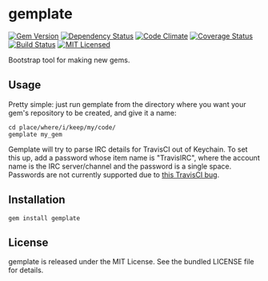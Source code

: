 gemplate
=========

[![Gem Version](https://img.shields.io/gem/v/gemplate.svg)](https://rubygems.org/gems/gemplate)
[![Dependency Status](https://img.shields.io/gemnasium/akerl/gemplate.svg)](https://gemnasium.com/akerl/gemplate)
[![Code Climate](https://img.shields.io/codeclimate/github/akerl/gemplate.svg)](https://codeclimate.com/github/akerl/gemplate)
[![Coverage Status](https://img.shields.io/coveralls/akerl/gemplate.svg)](https://coveralls.io/r/akerl/gemplate)
[![Build Status](https://img.shields.io/travis/akerl/gemplate.svg)](https://travis-ci.org/akerl/gemplate)
[![MIT Licensed](https://img.shields.io/badge/license-MIT-green.svg)](https://tldrlegal.com/license/mit-license)

Bootstrap tool for making new gems.

## Usage

Pretty simple: just run gemplate from the directory where you want your gem's repository to be created, and give it a name:

```
cd place/where/i/keep/my/code/
gemplate my_gem
```

Gemplate will try to parse IRC details for TravisCI out of Keychain. To set this up, add a password whose item name is "TravisIRC", where the account name is the IRC server/channel and the password is a single space. Passwords are not currently supported due to [this TravisCI bug](https://github.com/travis-ci/travis-ci/issues/3009).

## Installation

    gem install gemplate

## License

gemplate is released under the MIT License. See the bundled LICENSE file for details.

